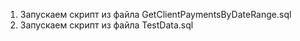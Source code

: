 1. Запускаем скрипт из файла GetClientPaymentsByDateRange.sql
2. Запускаем скрипт из файла TestData.sql
